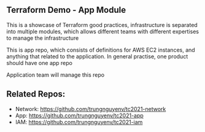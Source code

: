 ## Terraform Demo - App Module

This is a showcase of Terraform good practices, infrastructure is separated into multiple modules, which allows different teams with different expertises to manage the infrastructure

This is app repo, which consists of definitions for AWS EC2 instances, and anything that related to the application. In general practise, one product should have one app repo

Application team will manage this repo

## Related Repos:
- Network: https://github.com/trungnguyenv/tc2021-network
- App: https://github.com/trungnguyenv/tc2021-app
- IAM: https://github.com/trungnguyenv/tc2021-iam
